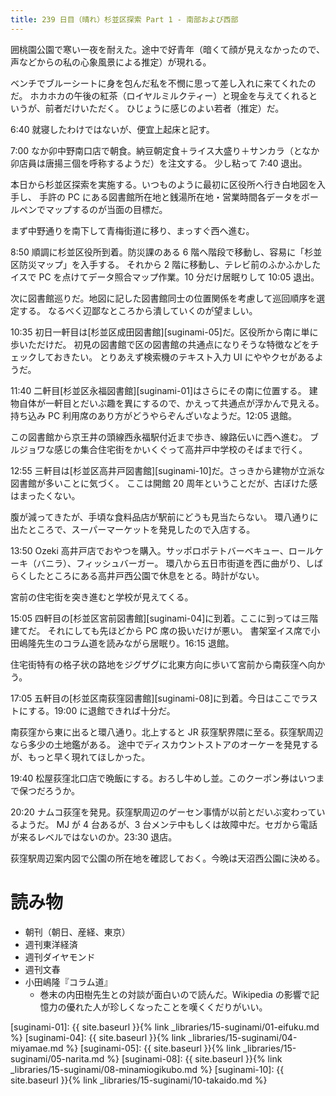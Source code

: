 ```yaml
---
title: 239 日目（晴れ）杉並区探索 Part 1 - 南部および西部
---
```


囲桃園公園で寒い一夜を耐えた。途中で好青年（暗くて顔が見えなかったので、声などからの私の心象風景による推定）が現れる。

ベンチでブルーシートに身を包んだ私を不憫に思って差し入れに来てくれたのだ。
ホカホカの午後の紅茶（ロイヤルミルクティー）と現金を与えてくれるというが、前者だけいただく。
ひじょうに感じのよい若者（推定）だ。

6:40 就寝したわけではないが、便宜上起床と記す。

7:00 なか卯中野南口店で朝食。納豆朝定食＋ライス大盛り＋サンカラ（となか卯店員は唐揚三個を呼称するようだ）を注文する。
少し粘って 7:40 退出。

本日から杉並区探索を実施する。いつものように最初に区役所へ行き白地図を入手し、
手許の PC にある図書館所在地と銭湯所在地・営業時間各データをボールペンでマップするのが当面の目標だ。

まず中野通りを南下して青梅街道に移り、まっすぐ西へ進む。

8:50 順調に杉並区役所到着。防災課のある 6 階へ階段で移動し、容易に「杉並区防災マップ」を入手する。
それから 2 階に移動し、テレビ前のふかふかしたイスで PC を点けてデータ照合マップ作業。10 分だけ居眠りして
10:05 退出。

次に図書館巡りだ。地図に記した図書館同士の位置関係を考慮して巡回順序を選定する。
なるべく辺鄙なところから潰していくのが望ましい。

10:35 初日一軒目は[杉並区成田図書館][suginami-05]だ。区役所から南に単に歩いただけだ。
初見の図書館で区の図書館の共通点になりそうな特徴などをチェックしておきたい。
とりあえず検索機のテキスト入力 UI にややクセがあるようだ。

11:40 二軒目[杉並区永福図書館][suginami-01]はさらにその南に位置する。
建物自体が一軒目とだいぶ趣を異にするので、かえって共通点が浮かんで見える。
持ち込み PC 利用席のあり方がどうやらぞんざいなようだ。12:05 退館。

この図書館から京王井の頭線西永福駅付近まで歩き、線路伝いに西へ進む。
ブルジョワな感じの集合住宅街をかいくぐって高井戸中学校のそばまで行く。

12:55 三軒目は[杉並区高井戸図書館][suginami-10]だ。さっきから建物が立派な図書館が多いことに気づく。
ここは開館 20 周年ということだが、古ぼけた感はまったくない。

腹が減ってきたが、手頃な食料品店が駅前にどうも見当たらない。
環八通りに出たところで、スーパーマーケットを発見したので入店する。

13:50 Ozeki 高井戸店でおやつを購入。サッポロポテトバーベキュー、ロールケーキ（バニラ）、フィッシュバーガー。
環八から五日市街道を西に曲がり、しばらくしたところにある高井戸西公園で休息をとる。時計がない。

宮前の住宅街を突き進むと学校が見えてくる。

15:05 四軒目の[杉並区宮前図書館][suginami-04]に到着。ここに到っては三階建てだ。
それにしても先ほどから PC 席の扱いだけが悪い。
書架室イス席で小田嶋隆先生のコラム道を読みながら居眠り。16:15 退館。

住宅街特有の格子状の路地をジグザグに北東方向に歩いて宮前から南荻窪へ向かう。

17:05 五軒目の[杉並区南荻窪図書館][suginami-08]に到着。今日はここでラストにする。19:00 に退館できれば十分だ。

南荻窪から東に出ると環八通り。北上すると JR 荻窪駅界隈に至る。荻窪駅周辺なら多少の土地鑑がある。
途中でディスカウントストアのオーケーを発見するが、もっと早く現れてほしかった。

19:40 松屋荻窪北口店で晩飯にする。おろし牛めし並。このクーポン券はいつまで保つだろうか。

20:20 ナムコ荻窪を発見。荻窪駅周辺のゲーセン事情が以前とだいぶ変わっているようだ。
MJ が 4 台あるが、3 台メンテ中もしくは故障中だ。セガから電話が来るレベルではないのか。23:30 退店。

荻窪駅周辺案内図で公園の所在地を確認しておく。今晩は天沼西公園に決める。

# 読み物

* 朝刊（朝日、産経、東京）
* 週刊東洋経済
* 週刊ダイヤモンド
* 週刊文春
* 小田嶋隆『コラム道』
  * 巻末の内田樹先生との対談が面白いので読んだ。Wikipedia の影響で記憶力の優れた人が珍しくなったことを嘆くくだりがいい。

[suginami-01]: {{ site.baseurl }}{% link _libraries/15-suginami/01-eifuku.md %}
[suginami-04]: {{ site.baseurl }}{% link _libraries/15-suginami/04-miyamae.md %}
[suginami-05]: {{ site.baseurl }}{% link _libraries/15-suginami/05-narita.md %}
[suginami-08]: {{ site.baseurl }}{% link _libraries/15-suginami/08-minamiogikubo.md %}
[suginami-10]: {{ site.baseurl }}{% link _libraries/15-suginami/10-takaido.md %}
